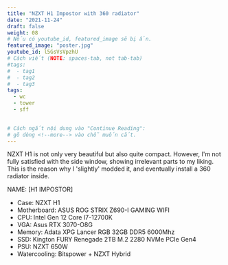 ```yaml
---
title: "NZXT H1 Impostor with 360 radiator"
date: "2021-11-24"
draft: false
weight: 08
# Nếu có youtube_id, featured_image sẽ bị ẩn.
featured_image: "poster.jpg"
youtube_id: l5GsVsVpzhU
# Cách viết (NOTE: spaces-tab, not tab-tab)
#tags:
#  - tag1
#  - tag2
#  - tag3
tags:
  - wc
  - tower
  - sff
 

# Cách ngắt nội dung vào "Continue Reading":
# gõ dòng <!--more--> vào chỗ muốn cắt.
---
```


NZXT H1 is not only very beautiful but also quite compact. However,  I'm not fully satisfied with the side window, showing irrelevant parts to my liking. This is the reason why I 'slightly' modded it, and eventually install a 360 radiator inside.

NAME: [H1 IMPOSTOR]
- Case: NZXT H1
- Motherboard: ASUS ROG STRIX Z690-I GAMING WIFI
- CPU: Intel Gen 12 Core I7-12700K 
- VGA: Asus RTX 3070-O8G
- Memory: Adata XPG Lancer RGB 32GB DDR5 6000Mhz
- SSD: Kington FURY Renegade 2TB M.2 2280 NVMe PCIe Gen4 
- PSU: NZXT 650W
- Watercooling: Bitspower + NZXT Hybrid